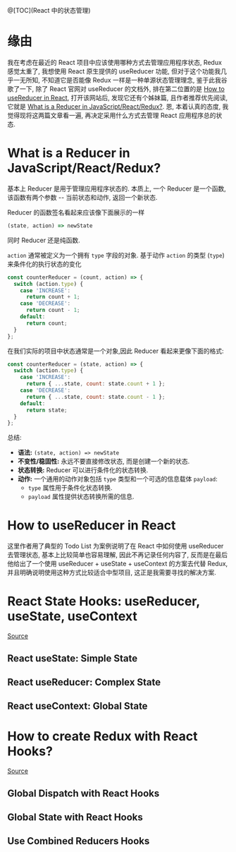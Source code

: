 @[TOC](React 中的状态管理)

# 缘由

我在考虑在最近的 React 项目中应该使用哪种方式去管理应用程序状态, Redux 感觉太重了, 我想使用 React 原生提供的 useReducer 功能, 但对于这个功能我几乎一无所知, 不知道它是否能像 Redux 一样是一种单源状态管理理念, 鉴于此我谷歌了一下, 除了 React 官网对 useReducer 的文档外, 排在第二位置的是 [How to useReducer in React](https://www.robinwieruch.de/react-usereducer-hook), 打开该网站后, 发现它还有个姊妹篇, 且作者推荐优先阅读, 它就是 [What is a Reducer in JavaScript/React/Redux?](https://www.robinwieruch.de/javascript-reducer). 恩, 本着认真的态度, 我觉得现将这两篇文章看一遍, 再决定采用什么方式去管理 React 应用程序总的状态.

# What is a Reducer in JavaScript/React/Redux?

基本上 Reducer 是用于管理应用程序状态的. 本质上, 一个 Reducer 是一个函数, 该函数有两个参数 -- 当前状态和动作, 返回一个新状态.

Reducer 的函数签名看起来应该像下面展示的一样

```javascript
(state, action) => newState
```

同时 Reducer 还是纯函数.

`action` 通常被定义为一个拥有 `type` 字段的对象. 基于动作 `action` 的类型 (`type`) 来条件化的执行状态的变化

```javascript
const counterReducer = (count, action) => {
  switch (action.type) {
    case 'INCREASE':
      return count + 1;
    case 'DECREASE':
      return count - 1;
    default:
      return count;
  }
};
```

在我们实际的项目中状态通常是一个对象,因此 Reducer 看起来更像下面的格式:

```javascript
const counterReducer = (state, action) => {
  switch (action.type) {
    case 'INCREASE':
      return { ...state, count: state.count + 1 };
    case 'DECREASE':
      return { ...state, count: state.count - 1 };
    default:
      return state;
  }
};
```

总结:

- **语法:** `(state, action) => newState`
- **不变性/稳固性:** 永远不要直接修改状态, 而是创建一个新的状态.
- **状态转换:** Reducer 可以进行条件化的状态转换.
- **动作:** 一个通用的动作对象包括 `type` 类型和一个可选的信息载体 `payload`:
  - `type` 属性用于条件化状态转换.
  - `payload` 属性提供状态转换所需的信息.

# How to useReducer in React

这里作者用了典型的 Todo List 为案例说明了在 React 中如何使用 useReducer 去管理状态, 基本上比较简单也容易理解, 因此不再记录任何内容了, 反而是在最后他给出了一个使用 useReducer + useState + useContext 的方案去代替 Redux, 并且明确说明使用这种方式比较适合中型项目, 这正是我需要寻找的解决方案.

# React State Hooks: useReducer, useState, useContext

[Source](https://www.robinwieruch.de/react-state-usereducer-usestate-usecontext)

## React useState: Simple State



## React useReducer: Complex State

## React useContext: Global State

# How to create Redux with React Hooks?

[Source](https://www.robinwieruch.de/redux-with-react-hooks)

## Global Dispatch with React Hooks

## Global State with  React Hooks

## Use Combined Reducers Hooks